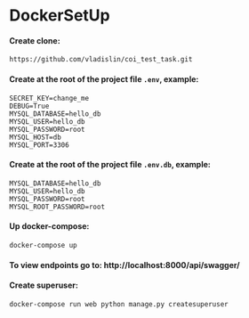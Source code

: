 # DockerSetUp
#### Create clone:

```
https://github.com/vladislin/coi_test_task.git
```

#### Create at the root of the project file `.env`, example:

```
SECRET_KEY=change_me
DEBUG=True
MYSQL_DATABASE=hello_db
MYSQL_USER=hello_db
MYSQL_PASSWORD=root
MYSQL_HOST=db
MYSQL_PORT=3306
```

#### Create at the root of the project file `.env.db`, example:

```
MYSQL_DATABASE=hello_db
MYSQL_USER=hello_db
MYSQL_PASSWORD=root
MYSQL_ROOT_PASSWORD=root
```

#### Up docker-compose:

```
docker-compose up
```

#### To view endpoints go to: http://localhost:8000/api/swagger/

#### Create superuser:

```
docker-compose run web python manage.py createsuperuser
```


